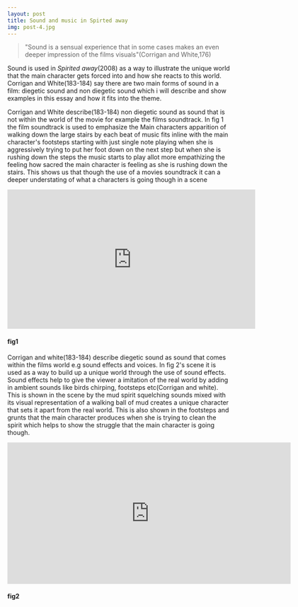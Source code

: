 ```yaml
---
layout: post
title: Sound and music in Spirted away
img: post-4.jpg
---
```

> "Sound is a sensual experience that in some cases makes an even deeper impression of the films visuals"(Corrigan and White,176)

Sound is used in _Spirited away_(2008) as a way to illustrate the unique world that the main character gets forced into and how she reacts to this world. Corrigan and White(183-184) say there are two main forms of sound in a film: diegetic sound and non diegetic sound which i will describe and show examples in this essay and how it fits into the theme. 

Corrigan and White describe(183-184) non diegetic sound as sound that is not within the world of the movie for example the
films soundtrack. In fig 1 the film soundtrack is used to emphasize the Main characters apparition of walking down the large stairs by each beat of music fits inline with the main character's footsteps starting with just single note playing when she is aggressively trying to put her foot down on the next step but when she is rushing down the steps the music starts to play allot more empathizing the feeling how sacred the main character is feeling as she is rushing down the stairs. This shows us that though the use of a movies soundtrack it can a deeper understating of what a characters is going though in a scene  

<iframe width="560" height="315" src="https://www.youtube.com/embed/pyizXgDoEtc" frameborder="0" allowfullscreen></iframe>

#### fig1  

Corrigan and white(183-184) describe diegetic sound as sound that comes within the films world e.g sound effects and voices. In fig 2's scene it is used as a way to build up a unique world through the use of sound effects. Sound effects help to give the viewer a imitation of the real world by adding in ambient sounds like birds chirping, footsteps etc(Corrigan and white). This is shown in the scene by the mud spirit squelching sounds mixed with its visual representation of a walking ball of mud creates a unique character that sets it apart from the real world. This is also shown in the footsteps and grunts that the main character produces when she is trying to clean the spirit which helps to show the struggle that the main character is going though.    
 

<iframe src="https://player.vimeo.com/video/170333917" width="640" height="320" frameborder="0" webkitallowfullscreen mozallowfullscreen allowfullscreen></iframe>

#### fig2
